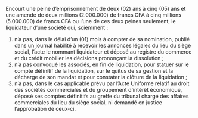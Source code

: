 Encourt une peine d’emprisonnement de deux (02) ans à cinq (05) ans et une amende de deux millions (2.000.000) de francs CFA à cinq millions (5.000.000) de francs CFA ou l’une de ces deux peines seulement, le liquidateur d’une société qui, sciemment :
1. n’a pas, dans le délai d’un (01) mois à compter de sa nomination, publié dans un journal habilité à recevoir les annonces légales du lieu du siège social, l’acte le nommant liquidateur et déposé au registre du commerce et du crédit mobilier les décisions prononçant la dissolution ;
2. n’a pas convoqué les associés, en fin de liquidation, pour statuer sur le compte définitif de la liquidation, sur le quitus de sa gestion et la décharge de son mandat et pour constater la clôture de la liquidation ;
3. n’a pas, dans le cas applicable prévu par l’Acte Uniforme relatif au droit des sociétés commerciales et du groupement d’intérêt économique, déposé ses comptes définitifs au greffe du tribunal chargé des affaires commerciales du lieu du siège social, ni demandé en justice l’approbation de ceux-ci.